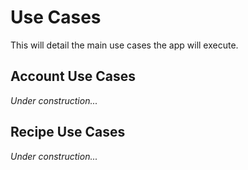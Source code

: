# Use Cases
This will detail the main use cases the app will execute.

## Account Use Cases
_Under construction..._

## Recipe Use Cases
_Under construction..._
